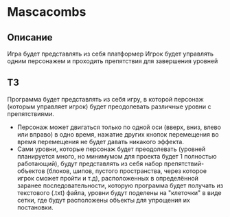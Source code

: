 # Mascacombs
## Описание
Игра будет представлять из себя платформер
Игрок будет управлять одним персонажем и проходить препятствия для завершения уровней
## ТЗ
Программа будет представлять из себя игру, в которой персонаж (которым управляет игрок) будет преодолевать различные уровни с препятствиями.
- Персонаж может двигаться только по одной оси (вверх, вниз, влево или вправо) в одно время, нажатие других кнопок перемещения во время перемещения не будет давать никакого эффекта.
- Сами уровни, которые персонаж будет преодолевать (уровней планируется много, но минимумом для проекта будет 1 полностью работающий), будут представлять из себя набор препятствий-объектов (блоков, шипов, пустого пространства, через которое игрок сможет пройти и т.д), расположенных в определённой заранее последовательности, которую программа будет получать из текстового (.txt) файла, уровни будут поделены на "клеточки" в виде сетки, где будут расположены объекты для упрощения их постановки.
